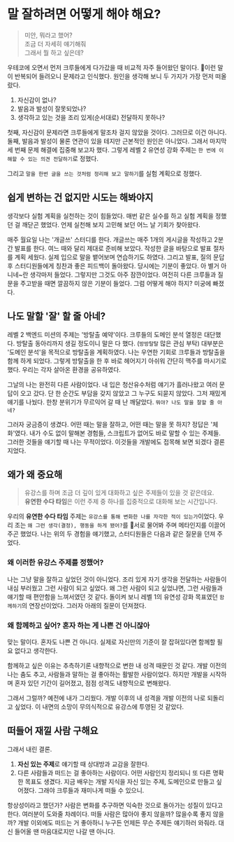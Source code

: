 # 말 잘하려면 어떻게 해야 해요?

> 미안, 뭐라고 했어? </br>
> 조금 더 자세히 얘기해줘 </br>
> 그래서 뭘 하고 싶은데? </br>

우테코에 오면서 먼저 크루들에게 다가갔을 때 비교적 자주 들어왔던 말이다. 이런 말이 반복되어 들려오니 문제라고 인식했다. 원인을 생각해 보니 두 가지가 가장 먼저 떠올랐다.

1. 자신감이 없나?
2. 발음과 발성이 잘못되었나?
3. 생각하고 있는 것을 조리 있게(순서대로) 전달하지 못하나?

첫째, 자신감이 문제라면 크루들에게 말조차 걸지 않았을 것이다. 그러므로 이건 아니다. 둘째, 발음과 발성이 물론 연관이 있을 테지만 근본적인 원인은 아니었다. 그래서 마지막 세 번째 문제 해결에 집중해 보고자
했다. 그렇게 레벨 2 유연성 강화 주제는 `한 번에 이해할 수 있는 의견 전달하기`로 정했다.

그리고 `말을 한번 글을 쓰는 것처럼 정리해 보고 말하기`를 실험 계획으로 정했다.

## 쉽게 변하는 건 없지만 시도는 해봐야지

생각보다 실험 계획을 실천하는 것이 힘들었다. 매번 같은 실수를 하고 실험 계획을 정했던 걸 깨닫곤 했었다. 언제 실천해 보지 고민해 보던 어느 날 기회가 찾아왔다.

매주 월요일 나는 '개글쓰' 스터디를 한다. 개글쓰는 매주 1개의 게시글을 작성하고 2분간 발표를 한다. 여느 때와 달리 제대로 준비해 보았다. 작성한 글을 바탕으로 발표 절차를 계획 세웠다. 실제 입으로 말을
뱉어보며 연습하기도 하였다. 그리고 발표, 질의 문답 후 스터디원들에게 칭찬과 좋은 피드백이 돌아왔다. 당시에는 기분이 좋았다. 아 별거 아니네~란 생각마저 들었다. 그렇지만 그것도 아주 잠깐이었다. 여전히 다른
크루들과 질문을 주고받을 때면 깔끔하지 않은 기분이 들었다. 그럼 어떻게 해야 하지? 미궁에 빠졌다.

## 나도 말할 '잘' 할 줄 아네?

레벨 2 백엔드 미션의 주제는 '방탈출 예약'이다. 크루들의 도메인 분석 열정은 대단했다. 방탈출 동아리까지 생길 정도이니 말은 다 했다. (`방방탈탈` 많은 관심 부탁)
대부분은 '도메인 분석'을 목적으로 방탈출을 계획하였다. 나는 우연한 기회로 크루들과 방탈출을 함께 하게 되었다. 그렇게 방탈출을 한 후 바로 헤어지기 아쉬워 간단히 맥주를 마시기로 했다. 우리는 각자 살아온 환경을
공유하였다.

그날의 나는 완전히 다른 사람이었다. 내 입은 청산유수처럼 얘기가 흘러나왔고 여러 문답이 오고 갔다. 단 한 순간도 부담을 갖지 않았고 그 누구도 되묻지 않았다. 그저
재밌게 얘기를 나눴다. 한창 분위기가 무르익어 갈 때 난 깨달았다. `뭐야? 나도 말을 잘할 줄 아네?`

그러자 궁금증이 생겼다. 어떤 때는 말을 잘하고, 어떤 때는 말을 못 하지? 정답은 '체화'였다. 내가 수도 없이 말해본 경험들, 스크립트가 없어도 바로 말할 수 있는 주제들. 그러한 것들을 얘기할 때 나는 무적이었다.
이것들을 개발에도 접목해 보면 되겠다 결론지었다.

## 왜가 왜 중요해

> 유강스를 하며 조금 더 깊이 있게 대화하고 싶은 주제들이 있을 것 같은데요.  
> **유연한 수다 타임**은 이런 주제 중 하나를 집중적으로 대화해 보는 시간입니다.

우리의 **유연한 수다 타임** 주제는 `유강스를 통해 변화한 나를 자각한 적이 있는가`이었다. 우리 조는 `왜 그런 생각(결정), 행동을 하게 됐어?`를 서로 물어봐 주며 메타인지를 이끌어주곤 했었다. 나는 위의
두 경험을 얘기했고, 스터디원들은 다음과 같은 질문을 던져 주었다.

### 왜 이러한 유강스 주제를 정했어?

나는 그냥 말을 잘하고 싶었던 것이 아니었다. 조리 있게 자기 생각을 전달하는 사람들이 내심 부러웠고 그런 사람이 되고 싶었다. 왜 그런 사람이 되고 싶었냐면, 그런 사람들과 얘기할 때 편안함을 느껴서였던 것 같다.
돌이켜 보니 레벨 1의 유연성 강화 목표였던 `함께하기`의 연장선이었다. 그러자 아래의 질문이 던져졌다.

### 왜 함께하고 싶어? 혼자 하는 게 나쁜 건 아니잖아

맞는 말이다. 혼자도 나쁜 건 아니다. 실제로 자신만의 기준이 잘 잡혀있다면 함께할 필요 없다고 생각한다.

함께하고 싶은 이유는 추측하기론 내향적으로 변한 내 성격 때문인 것 같다. 개발 이전의 나는 춤도 추고, 사람들과 말하는 걸 좋아하는 활발한 사람이었다. 하지만 개발을 시작하며 혼자 있던 기간이 길어졌고, 점점
성격도 내향적으로 변해왔다.

그래서 그럴까? 예전에 내가 그리웠다. 개발 이후의 내 성격을 개발 이전의 나로 되돌리고 싶었다. 이 내면의 소망이 무의식적으로 유강스에 투영된 것 같았다.

## 떠들어 재낄 사람 구해요

그래서 내린 결론.

1. **자신 있는 주제**로 얘기할 때 상대방과 교감을 잘한다.
2. 다른 사람들과 떠드는 걸 좋아하는 사람이다.
   어떤 사람인지 정리되니 또 다른 명확한 목표도 생겼다. 지금 배우는 개발 지식을 자신 있는 주제, 도메인으로 만들고 싶어졌다. 그래야 크루들과 재미나게 떠들 수 있으니.

항상성이라고 했던가? 사람은 변화를 추구하면 익숙한 것으로 돌아가는 성질이 있다고 한다. 여러분이 도와줄 차례이다. 떠들 사람은 많아야 좋지 않을까? 많을수록 좋지 않을까? 개발 이외에도 떠드는 거 좋아하니 누구든
언제든 무슨 주제든 얘기하러 와줘라. 대신 들어올 땐 마음대로지만 나갈 땐 아니다.
